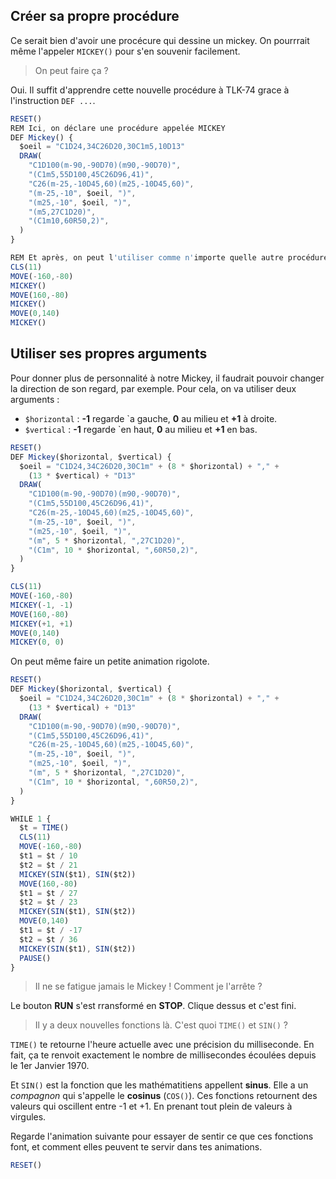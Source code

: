
## Créer sa propre procédure

Ce serait bien d'avoir une procécure qui dessine un mickey.
On pourrrait même l'appeler `MICKEY()` pour s'en souvenir facilement.

> On peut faire ça ?

Oui. Il suffit d'apprendre cette nouvelle procédure à TLK-74 grace à l'instruction
`DEF ...`.

```ts
RESET()
REM Ici, on déclare une procédure appelée MICKEY
DEF Mickey() {
  $oeil = "C1D24,34C26D20,30C1m5,10D13"
  DRAW(
    "C1D100(m-90,-90D70)(m90,-90D70)",
    "(C1m5,55D100,45C26D96,41)",
    "C26(m-25,-10D45,60)(m25,-10D45,60)",
    "(m-25,-10", $oeil, ")",
    "(m25,-10", $oeil, ")",
    "(m5,27C1D20)",
    "(C1m10,60R50,2)",
  )
}

REM Et après, on peut l'utiliser comme n'importe quelle autre procédure
CLS(11)
MOVE(-160,-80)
MICKEY()
MOVE(160,-80)
MICKEY()
MOVE(0,140)
MICKEY()
```

## Utiliser ses propres arguments

Pour donner plus de personnalité à notre Mickey, il faudrait pouvoir changer la direction
de son regard, par exemple.
Pour cela, on va utiliser deux arguments :

* `$horizontal` : __-1__ regarde `a gauche, __0__ au milieu et __+1__ à droite.
* `$vertical` : __-1__ regarde `en haut, __0__ au milieu et __+1__ en bas.

```ts
RESET()
DEF Mickey($horizontal, $vertical) {
  $oeil = "C1D24,34C26D20,30C1m" + (8 * $horizontal) + "," +
    (13 * $vertical) + "D13"
  DRAW(
    "C1D100(m-90,-90D70)(m90,-90D70)",
    "(C1m5,55D100,45C26D96,41)",
    "C26(m-25,-10D45,60)(m25,-10D45,60)",
    "(m-25,-10", $oeil, ")",
    "(m25,-10", $oeil, ")",
    "(m", 5 * $horizontal, ",27C1D20)",
    "(C1m", 10 * $horizontal, ",60R50,2)",
  )
}

CLS(11)
MOVE(-160,-80)
MICKEY(-1, -1)
MOVE(160,-80)
MICKEY(+1, +1)
MOVE(0,140)
MICKEY(0, 0)
```

On peut même faire un petite animation rigolote.

```ts
RESET()
DEF Mickey($horizontal, $vertical) {
  $oeil = "C1D24,34C26D20,30C1m" + (8 * $horizontal) + "," +
    (13 * $vertical) + "D13"
  DRAW(
    "C1D100(m-90,-90D70)(m90,-90D70)",
    "(C1m5,55D100,45C26D96,41)",
    "C26(m-25,-10D45,60)(m25,-10D45,60)",
    "(m-25,-10", $oeil, ")",
    "(m25,-10", $oeil, ")",
    "(m", 5 * $horizontal, ",27C1D20)",
    "(C1m", 10 * $horizontal, ",60R50,2)",
  )
}

WHILE 1 {
  $t = TIME()
  CLS(11)
  MOVE(-160,-80)
  $t1 = $t / 10
  $t2 = $t / 21
  MICKEY(SIN($t1), SIN($t2))
  MOVE(160,-80)
  $t1 = $t / 27
  $t2 = $t / 23
  MICKEY(SIN($t1), SIN($t2))
  MOVE(0,140)
  $t1 = $t / -17
  $t2 = $t / 36
  MICKEY(SIN($t1), SIN($t2))
  PAUSE()
}
```

> Il ne se fatigue jamais le Mickey !
> Comment je l'arrête ?

Le bouton __RUN__ s'est rransformé en __STOP__. Clique dessus et c'est fini.

> Il y a deux nouvelles fonctions là.
> C'est quoi `TIME()` et `SIN()` ?

`TIME()` te retourne l'heure actuelle avec une précision du milliseconde.
En fait, ça te renvoit exactement le nombre de millisecondes écoulées depuis le 1er Janvier 1970.

Et `SIN()` est la fonction que les mathématitiens appellent __sinus__.
Elle a un _compagnon_ qui s'appelle le __cosinus__ (`COS()`).
Ces fonctions retournent des valeurs qui oscillent entre -1 et +1.
En prenant tout plein de valeurs à virgules.

Regarde l'animation suivante pour essayer de sentir ce que ces fonctions font, et comment elles peuvent te servir dans tes animations.

```ts
RESET()

```
